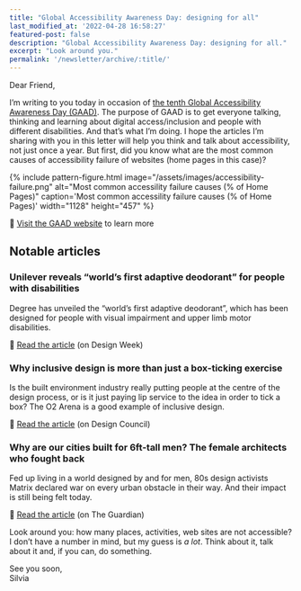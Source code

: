 ```yaml
---
title: "Global Accessibility Awareness Day: designing for all"
last_modified_at: '2022-04-28 16:58:27'
featured-post: false
description: "Global Accessibility Awareness Day: designing for all."
excerpt: "Look around you."
permalink: '/newsletter/archive/:title/'
---
```

Dear Friend,

I’m writing to you today in occasion of [the tenth Global Accessibility Awareness Day (GAAD)](https://globalaccessibilityawarenessday.org/). The purpose of GAAD is to get everyone talking, thinking and learning about digital access/inclusion and people with different disabilities. And that’s what I’m doing. I hope the articles I’m sharing with you in this letter will help you think and talk about accessibility, not just once a year. But first, did you know what are the most common causes of accessibility failure of websites (home pages in this case)?

{% include pattern-figure.html image="/assets/images/accessibility-failure.png" alt="Most common accessility failure causes (% of Home Pages)" caption='Most common accessility failure causes (% of Home Pages)' width="1128" height="457" %}

<p class="detached">🔗 <a href="https://globalaccessibilityawarenessday.org/">Visit the GAAD website</a> to learn more</p>

## Notable articles

### Unilever reveals “world’s first adaptive deodorant” for people with disabilities

Degree has unveiled the “world’s first adaptive deodorant”, which has been designed for people with visual impairment and upper limb motor disabilities.

<p class="detached">🔗 <a href="https://www.designweek.co.uk/issues/26-april-2-march/degree-deodrant/">Read the article</a> (on Design Week)</p>

### Why inclusive design is more than just a box-ticking exercise

Is the built environment industry really putting people at the centre of the design process, or is it just paying lip service to the idea in order to tick a box? The O2 Arena is a good example of inclusive design.

<p class="detached">🔗 <a href="https://www.designcouncil.org.uk/news-opinion/why-inclusive-design-more-just-box-ticking-exercise">Read the article</a> (on Design Council)</p>

### Why are our cities built for 6ft-tall men? The female architects who fought back

Fed up living in a world designed by and for men, 80s design activists Matrix declared war on every urban obstacle in their way. And their impact is still being felt today.

<p class="detached">🔗 <a href="https://www.theguardian.com/artanddesign/2021/may/19/why-are-our-cities-built-for-6ft-tall-men-the-female-architects-who-fought-back">Read the article</a> (on The Guardian)</p>

<p class="detached">Look around you: how many places, activities, web sites are not accessible? I don’t have a number in mind, but my guess is <em>a lot</em>. Think about it, talk about it and, if you can, do something.</p>

<p class="detached">See you soon,<br>
Silvia</p>